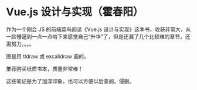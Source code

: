 # Vue.js 设计与实现（霍春阳）
作为一个刚会 JS 的前端菜鸟阅读《Vue.js 设计与实现》这本书，收获非常大，从一脸懵逼到一点一点啃下来感觉自己“升华”了，但是还漏了几个比较难的章节，还需努力。。。。

图是用 tldraw 或 excalidraw 画的。

推荐购买纸质书本，质量非常棒！

这些笔记是为了加深印象，也可以方便以后查阅。侵删。
